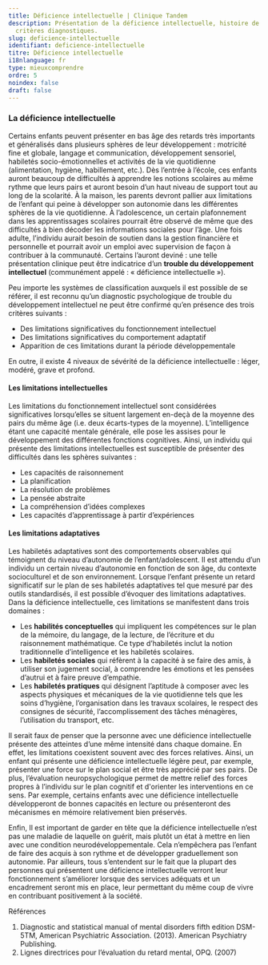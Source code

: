 ```yaml
---
title: Déficience intellectuelle | Clinique Tandem
description: Présentation de la déficience intellectuelle, histoire de cas et
  critères diagnostiques.
slug: deficience-intellectuelle
identifiant: deficience-intellectuelle
titre: Déficience intellectuelle
i18nlanguage: fr
type: mieuxcomprendre
ordre: 5
noindex: false
draft: false
---
```

### La déficience intellectuelle

Certains enfants peuvent présenter en bas âge des retards très importants et généralisés dans plusieurs sphères de leur développement : motricité fine et globale, langage et communication, développement sensoriel, habiletés socio-émotionnelles et activités de la vie quotidienne (alimentation, hygiène, habillement, etc.). Dès l’entrée à l’école, ces enfants auront beaucoup de difficultés à apprendre les notions scolaires au même rythme que leurs pairs et auront besoin d’un haut niveau de support tout au long de la scolarité. À la maison, les parents devront pallier aux limitations de l’enfant qui peine à développer son autonomie dans les différentes sphères de la vie quotidienne. À l’adolescence, un certain plafonnement dans les apprentissages scolaires pourrait être observé de même que des difficultés à bien décoder les informations sociales pour l’âge. Une fois adulte, l’individu aurait besoin de soutien dans la gestion financière et personnelle et pourrait avoir un emploi avec supervision de façon à contribuer à la communauté. Certains l’auront deviné : une telle présentation clinique peut être indicatrice d’un **trouble du développement intellectuel** (communément appelé : « déficience intellectuelle »). 

Peu importe les systèmes de classification auxquels il est possible de se référer, il est reconnu qu’un diagnostic psychologique de trouble du développement intellectuel ne peut être confirmé qu’en présence des trois critères suivants  :

* Des limitations significatives du fonctionnement intellectuel
* Des limitations significatives du comportement adaptatif
* Apparition de ces limitations durant la période développementale 

En outre, il existe 4 niveaux de sévérité de la déficience intellectuelle : léger, modéré, grave et profond.

#### Les limitations intellectuelles

Les limitations du fonctionnement intellectuel sont considérées significatives lorsqu’elles se situent largement en-deçà de la moyenne des pairs du même âge (i.e. deux écarts-types de la moyenne). L’intelligence étant une capacité mentale générale, elle pose les assises pour le développement des différentes fonctions cognitives. Ainsi, un individu qui présente des limitations intellectuelles est susceptible de présenter des difficultés dans les sphères suivantes : 

* Les capacités de raisonnement
* La planification
* La résolution de problèmes
* La pensée abstraite
* La compréhension d’idées complexes
* Les capacités d’apprentissage à partir d’expériences

#### Les limitations adaptatives

Les habiletés adaptatives sont des comportements observables qui témoignent du niveau d’autonomie de l’enfant/adolescent. Il est attendu d’un individu un certain niveau d’autonomie en fonction de son âge, du contexte socioculturel et de son environnement. Lorsque l’enfant présente un retard significatif sur le plan de ses habiletés adaptatives tel que mesuré par des outils standardisés, il est possible d’évoquer des limitations adaptatives. Dans la déficience intellectuelle, ces limitations se manifestent dans trois domaines : 

* Les **habilités conceptuelles** qui impliquent les compétences sur le plan de la mémoire, du langage, de la lecture, de l’écriture et du raisonnement mathématique. Ce type d’habiletés inclut la notion traditionnelle d’intelligence et les habiletés scolaires.
* Les **habiletés sociales** qui réfèrent à la capacité à se faire des amis, à utiliser son jugement social, à comprendre les émotions et les pensées d’autrui et à faire preuve d’empathie.
* Les **habiletés pratiques** qui désignent l’aptitude à composer avec les aspects physiques et mécaniques de la vie quotidienne tels que les soins d’hygiène, l’organisation dans les travaux scolaires, le respect des consignes de sécurité, l’accomplissement des tâches ménagères, l’utilisation du transport, etc.

Il serait faux de penser que la personne avec une déficience intellectuelle présente  des atteintes d’une même intensité dans chaque domaine. En effet, les limitations coexistent souvent avec des forces relatives. Ainsi, un enfant qui présente une déficience intellectuelle légère peut, par exemple, présenter une force sur le plan social et être très apprécié par ses pairs. De plus, l’évaluation neuropsychologique permet de mettre relief des forces propres à l’individu sur le plan cognitif et d'orienter les interventions en ce sens. Par exemple, certains enfants avec une déficience intellectuelle développeront de bonnes capacités en lecture ou présenteront des mécanismes en mémoire relativement bien préservés.

Enfin, Il est important de garder en tête que la déficience intellectuelle n’est pas une maladie de laquelle on guérit, mais plutôt un état à mettre en lien avec une condition neurodéveloppementale. Cela n’empêchera pas l’enfant de faire des acquis à son rythme et de développer graduellement son autonomie. Par ailleurs, tous s’entendent sur le fait que la plupart des personnes qui présentent une déficience intellectuelle verront leur fonctionnement s’améliorer lorsque des services adéquats et un encadrement seront mis en place, leur permettant du même coup de vivre en contribuant positivement à la société. 

Références

1. Diagnostic and statistical manual of mental disorders fifth edition DSM-5TM, American Psychiatric Association. (2013). American Psychiatry Publishing.
2. Lignes directrices pour l’évaluation du retard mental, OPQ. (2007)
